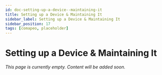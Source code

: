 ```yaml
---
id: doc-setting-up-a-device--maintaining-it
title: Setting up a Device & Maintaining It
sidebar_label: Setting up a Device & Maintaining It
sidebar_position: 17
tags: [comapeo, placeholder]
---
```


# Setting up a Device & Maintaining It

*This page is currently empty. Content will be added soon.*
